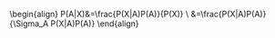 \begin{align}
P(A|X)&=\frac{P(X|A)P(A)}{P(X)} \\
&=\frac{P(X|A)P(A)}{\Sigma_A  P(X|A)P(A)}
\end{align}